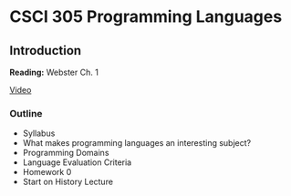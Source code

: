# CSCI 305 Programming Languages

## Introduction

**Reading:** Webster Ch. 1

[Video](https://youtu.be/SFwcSsM9RUU)

### Outline

* Syllabus
* What makes programming languages an interesting subject?
* Programming Domains
* Language Evaluation Criteria
* Homework 0
* Start on History Lecture
